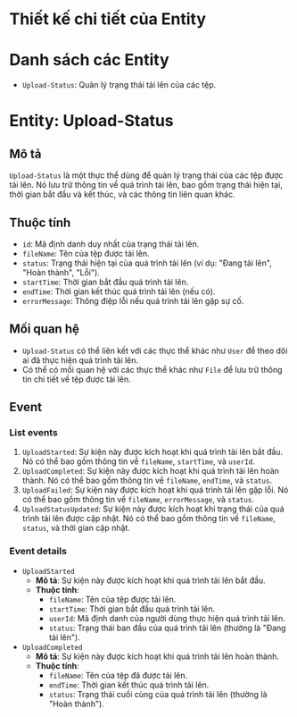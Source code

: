 # Thiết kế chi tiết của Entity

# Danh sách các Entity
- `Upload-Status`: Quản lý trạng thái tải lên của các tệp.

# Entity: Upload-Status
## Mô tả
`Upload-Status` là một thực thể dùng để quản lý trạng thái của các tệp được tải lên. Nó lưu trữ thông tin về quá trình tải lên, bao gồm trạng thái hiện tại, thời gian bắt đầu và kết thúc, và các thông tin liên quan khác.

## Thuộc tính
- `id`: Mã định danh duy nhất của trạng thái tải lên.
- `fileName`: Tên của tệp được tải lên.
- `status`: Trạng thái hiện tại của quá trình tải lên (ví dụ: "Đang tải lên", "Hoàn thành", "Lỗi").
- `startTime`: Thời gian bắt đầu quá trình tải lên.
- `endTime`: Thời gian kết thúc quá trình tải lên (nếu có).
- `errorMessage`: Thông điệp lỗi nếu quá trình tải lên gặp sự cố.

## Mối quan hệ
- `Upload-Status` có thể liên kết với các thực thể khác như `User` để theo dõi ai đã thực hiện quá trình tải lên.
- Có thể có mối quan hệ với các thực thể khác như `File` để lưu trữ thông tin chi tiết về tệp được tải lên.

## Event
### List events
1. `UploadStarted`: Sự kiện này được kích hoạt khi quá trình tải lên bắt đầu. Nó có thể bao gồm thông tin về `fileName`, `startTime`, và `userId`.
2. `UploadCompleted`: Sự kiện này được kích hoạt khi quá trình tải lên hoàn thành. Nó có thể bao gồm thông tin về `fileName`, `endTime`, và `status`.
3. `UploadFailed`: Sự kiện này được kích hoạt khi quá trình tải lên gặp lỗi. Nó có thể bao gồm thông tin về `fileName`, `errorMessage`, và `status`.
4. `UploadStatusUpdated`: Sự kiện này được kích hoạt khi trạng thái của quá trình tải lên được cập nhật. Nó có thể bao gồm thông tin về `fileName`, `status`, và thời gian cập nhật.

### Event details
- `UploadStarted`
  - **Mô tả**: Sự kiện này được kích hoạt khi quá trình tải lên bắt đầu.
  - **Thuộc tính**:
    - `fileName`: Tên của tệp được tải lên.
    - `startTime`: Thời gian bắt đầu quá trình tải lên.
    - `userId`: Mã định danh của người dùng thực hiện quá trình tải lên.
    - `status`: Trạng thái ban đầu của quá trình tải lên (thường là "Đang tải lên").
- `UploadCompleted`
  - **Mô tả**: Sự kiện này được kích hoạt khi quá trình tải lên hoàn thành.
  - **Thuộc tính**:
    - `fileName`: Tên của tệp đã được tải lên.
    - `endTime`: Thời gian kết thúc quá trình tải lên.
    - `status`: Trạng thái cuối cùng của quá trình tải lên (thường là "Hoàn thành").